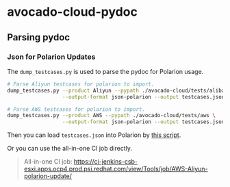 # avocado-cloud-pydoc

## Parsing pydoc

### Json for Polarion Updates

The `dump_testcases.py` is used to parse the pydoc for Polarion usage.

```bash
# Parse Aliyun testcases for polarion to import.
dump_testcases.py --product Aliyun --pypath ./avocado-cloud/tests/alibaba \
                  --output-format json-polarion --output testcases.json

# Parse AWS testcases for polarion to import.
dump_testcases.py --product AWS --pypath ./avocado-cloud/tests/aws \
                  --output-format json-polarion --output testcases.json
```

Then you can load `testcases.json` into Polarion by [this script](https://gitlab.cee.redhat.com/3rd/3rd-tools/-/blob/master/tools/polarion_avocado_case_add.py).

Or you can use the all-in-one CI job directly.

> All-in-one CI job:
> https://ci-jenkins-csb-esxi.apps.ocp4.prod.psi.redhat.com/view/Tools/job/AWS-Aliyun-polarion-update/
